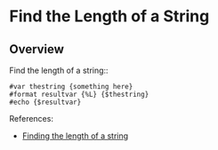 Find the Length of a String
===========================


Overview
--------
Find the length of a string::

    #var thestring {something here}
    #format resultvar {%L} {$thestring}
    #echo {$resultvar}

References:
- [Finding the length of a string](http://tintin.sourceforge.net/board/viewtopic.php?t=2220)
